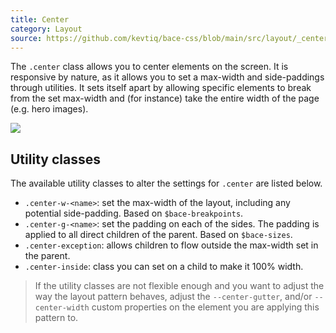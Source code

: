 ```yaml
---
title: Center
category: Layout
source: https://github.com/kevtiq/bace-css/blob/main/src/layout/_center.scss
---
```


The `.center` class allows you to center elements on the screen. It is responsive by nature, as it allows you to set a max-width and side-paddings through utilities. It sets itself apart by allowing specific elements to break from the set max-width and (for instance) take the entire width of the page (e.g. hero images).

![](/img/center.png)

## Utility classes

The available utility classes to alter the settings for `.center` are listed below.

- `.center-w-<name>`: set the max-width of the layout, including any potential side-padding. Based on `$bace-breakpoints`.
- `.center-g-<name>`: set the padding on each of the sides. The padding is applied to all direct children of the parent. Based on `$bace-sizes`.
- `.center-exception`: allows children to flow outside the max-width set in the parent.
- `.center-inside`: class you can set on a child to make it 100% width.

> If the utility classes are not flexible enough and you want to adjust the way the layout pattern behaves, adjust the `--center-gutter`, and/or `--center-width` custom properties on the element you are applying this pattern to.
